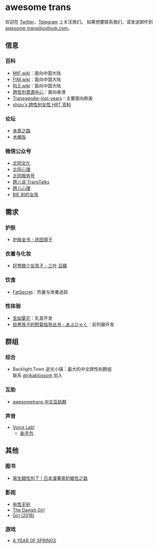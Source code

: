 # awesome trans

欢迎在 [Twitter][twitter]，[Telegram][telegram] 上关注我们。
如果想要联系我们，请发送邮件到 <awesome-trans@outlook.com>。

[twitter]: https://twitter.com/awesometrans_zh
[telegram]: https://t.me/awesometrans_zh

## 信息

### 百科

- [MtF.wiki](https://mtf.wiki)：面向中国大陆
- [FtM.wiki](https://ftm.wiki)：面向中国大陆
- [RLE.wiki](https://rle.wiki)：面向中国大陆
- [跨性別資源中心](https://www.tgr.org.hk)：面向香港
- [Transgender-lost-years](https://github.com/KristallWang/Transgender-lost-years)：主要面向欧美
- [shizu's 跨性别女性 HRT 资料](https://docs.hrt.guide)

### 论坛

- [未竟之路](https://trnt.tw)
- [木桶饭](http://mtf.pub)

### 微信公众号

- [北同文化](https://open.weixin.qq.com/qr/code?username=beitong2021)
- [北同心理](https://open.weixin.qq.com/qr/code?username=gh_81ecf82769f5)
- [北同服务号](https://open.weixin.qq.com/qr/code?username=lgbtcenterservice)
- [跨儿说 TransTalks](https://open.weixin.qq.com/qr/code?username=TransTalks)
- [跨儿心理](https://open.weixin.qq.com/qr/code?username=kuaerxinli)
- [BIE 别的女孩](https://open.weixin.qq.com/qr/code?username=biedegirls)

## 需求

### 护肤

- [护肤全书 - 庆田朋子](https://book.douban.com/subject/30218334/)

### 衣着与化妆

- [好想做个女孩子 - 三叶](https://zh.moegirl.org.cn/好想做个女孩子) [豆瓣](https://book.douban.com/subject/2255381/)

### 饮食

- [FatSecret](https://www.fatsecret.cn/热量营养/)：热量与体重追踪

### 性体验

- [生如夏花](https://wiki.viva-la-vita.org)：乳首开发
- [给男孩子的慰菊指导丛书 - あぶひゃく](https://book.douban.com/subject/4170326/)：前列腺开发

## 群组

### 综合

- Backlight.Town 逆光小镇：最大的中文跨性别群组\
  联系 [@rikablossom](https://t.me/rikablossom) 加入

### 互助

- [awesometrans 中文互助群](https://t.me/awesometrans_zh_group)

### 声音

- [Voice Lab!](https://t.me/joinchat/P8X8LEo6Uzx3GTALFY67Aw)
  - [新手包](https://github.com/awesome-trans/archive/blob/main/声音/Voice%20Lab!%20新手包)

## 其他

### 图书

- [我生錯性別了！日本漫畫家的變性之路](https://book.douban.com/subject/27205457/)

### 影视

- [有性无别](https://v.qq.com/x/cover/tu7xm78m69hnuxb/t035367oqxq.html)
- [The Danish Girl](https://www.imdb.com/title/tt0810819/)
- [Girl (2018)](https://www.imdb.com/title/tt8254556/)

### 游戏

- [A YEAR OF SPRINGS](https://itch.io/c/656634/a-year-of-springs-spring-trilogy)
